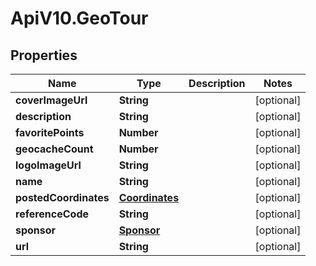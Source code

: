 # ApiV10.GeoTour

## Properties

Name | Type | Description | Notes
------------ | ------------- | ------------- | -------------
**coverImageUrl** | **String** |  | [optional] 
**description** | **String** |  | [optional] 
**favoritePoints** | **Number** |  | [optional] 
**geocacheCount** | **Number** |  | [optional] 
**logoImageUrl** | **String** |  | [optional] 
**name** | **String** |  | [optional] 
**postedCoordinates** | [**Coordinates**](Coordinates.md) |  | [optional] 
**referenceCode** | **String** |  | [optional] 
**sponsor** | [**Sponsor**](Sponsor.md) |  | [optional] 
**url** | **String** |  | [optional] 


